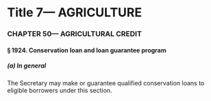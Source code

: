 
# Title 7— AGRICULTURE
### CHAPTER 50— AGRICULTURAL CREDIT
#### § 1924. Conservation loan and loan guarantee program
##### (a) In general

The Secretary may make or guarantee qualified conservation loans to eligible borrowers under this section.
